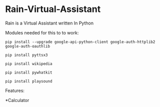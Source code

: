 # Rain-Virtual-Assistant
Rain is a Virtual Assistant written In Python 

Modules needed for this to to work:

```pip install --upgrade google-api-python-client google-auth-httplib2 google-auth-oauthlib```

```pip install pyttsx3```

```pip install wikipedia```

```pip install pywhatkit```

```pip install playsound```


Features:

*Calculator
